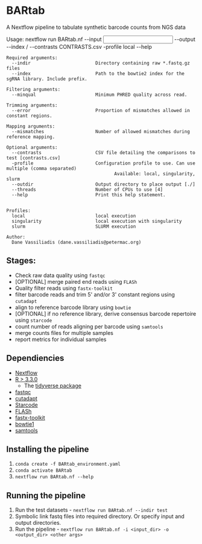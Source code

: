 # BARtab
A Nextflow pipeline to tabulate synthetic barcode counts from NGS data

  Usage: nextflow run BARtab.nf --input <input dir> 
                                --output <output dir> 
                                --index <path>/<prefix> 
                                --contrasts CONTRASTS.csv 
                                -profile local
                                --help

    Required arguments:
      --indir                        Directory containing raw *.fastq.gz files
      --index                        Path to the bowtie2 index for the sgRNA library. Include prefix.

    Filtering arguments:
      --minqual                      Minimum PHRED quality across read.
    
    Trimming arguments:
      --error                        Proportion of mismatches allowed in constant regions.

    Mapping arguments:
      --mismatches                   Number of allowed mismatches during reference mapping.

    Optional arguments:
      --contrasts                    CSV file detailing the comparisons to test [contrasts.csv]
      -profile                       Configuration profile to use. Can use multiple (comma separated)
                                            Available: local, singularity, slurm
      --outdir                       Output directory to place output [./]
      --threads                      Number of CPUs to use [4]
      --help                         Print this help statement.


    Profiles:
      local                          local execution
      singularity                    local execution with singularity
      slurm                          SLURM execution 

    Author:
      Dane Vassiliadis (dane.vassiliadis@petermac.org)

## Stages:
- Check raw data quality using `fastqc`
- [OPTIONAL] merge paired end reads using `FLASh`
- Quality filter reads using `fastx-toolkit`
- filter barcode reads and trim 5' and/or 3' constant regions using `cutadapt`
- align to reference barcode library using `bowtie`
- [OPTIONAL] if no reference library, derive consensus barcode repertoire using `starcode`
- count number of reads aligning per barcode using `samtools`
- merge counts files for multiple samples
- report metrics for individual samples

## Dependiencies
* [Nextflow](https://bitbucket.org/snakemake/snakemake)
* [R > 3.3.0](https://www.r-project.org/)
    * The [tidyverse package](https://www.tidyverse.org/)
* [fastqc](https://www.bioinformatics.babraham.ac.uk/projects/fastqc/)
* [cutadapt](https://cutadapt.readthedocs.io/en/stable/installation.html)
* [Starcode](https://github.com/gui11aume/starcode)
* [FLASh](http://ccb.jhu.edu/software/FLASH/)
* [fastx-toolkit](http://hannonlab.cshl.edu/fastx_toolkit/)
* [bowtie1](http://bowtie-bio.sourceforge.net/index.shtml)
* [samtools](http://www.htslib.org/)

## Installing the pipeline
1. `conda create -f BARtab_environment.yaml`
2. `conda activate BARtab`
3. `nextflow run BARtab.nf --help`

## Running the pipeline

1. Run the test datasets - `nextflow run BARtab.nf --indir test`
2. Symbolic link fastq files into required directory. Or specify input and output directories.
3. Run the pipeline - `nextflow run BARtab.nf -i <input_dir> -o <output_dir> <other args>`


